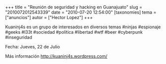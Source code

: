 +++
title = "Reunión de seguridad y hacking en Guanajuato"
slug = "2010072012543339"
date = "2010-07-20 12:54:00"
[taxonomies]
tema = ["anuncios"]
autor = ["Hector Lopez"]
+++

Kuaninj4s es un grupo de interesados en diversos temas #ninjas
#espionaje #geeks #l33t #sociedad #política #libertad #wtf #beer
#cyberpunk #inseguridad

Fecha: Jueves, 22 de Julio

Más información
<a href="http://kuaninj4s.wordpress.com/">http://kuaninj4s.wordpress.com/</a>

